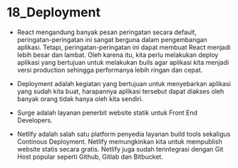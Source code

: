 # 18_Deployment

- React mengandung banyak pesan peringatan secara default, peringatan-peringatan ini sangat berguna dalam pengembangan aplikasi. Tetapi, peringatan-peringatan ini dapat membuat React menjadi lebih besar dan lambat. Oleh karena itu, kita perlu melakukan deploy aplikasi yang bertujuan untuk melakukan buils agar aplikasi kita menjadi versi production sehingga performanya lebih ringan dan cepat.

- Deployment adalah kegiatan yang bertujuan untuk menyebarkan aplikasi yang sudah kita buat, harapannya aplikasi tersebut dapat diakses oleh banyak orang tidak hanya oleh kita sendiri.

- Surge adalah layanan penerbit website statik untuk Front End Developers.

- Netlify adalah salah satu platform penyedia layanan build tools sekaligus Continous Deployment. Netlify memungkinkan kita untuk mempublish website statis secara gratis. Netlify juga sudah terintegrasi dengan Git Host popular seperti Github, Gitlab dan Bitbucket.
